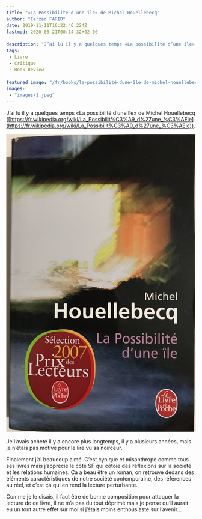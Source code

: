 ```yaml
---
title: "«La Possibilité d’une île» de Michel Houellebecq"
author: "Farzad FARID"
date: 2019-11-11T16:22:46.224Z
lastmod: 2020-05-21T00:14:32+02:00

description: "J’ai lu il y a quelques temps «La possibilité d’une île» de Michel Houellebecq…"
tags:
 - Livre
 - Critique
 - Book Review

featured_image: "/fr/books/la-possibilité-dune-île-de-michel-houellebecq/images/1.jpeg" 
images:
 - "images/1.jpeg"
---
```


J’ai lu il y a quelques temps «La possibilité d’une île» de Michel Houellebecq ([https://fr.wikipedia.org/wiki/La_Possibilit%C3%A9_d%27une_%C3%AEle](https://fr.wikipedia.org/wiki/La_Possibilit%C3%A9_d%27une_%C3%AEle)).




![image](images/1.jpeg#layoutTextWidth)



Je l’avais acheté il y a encore plus longtemps, il y a plusieurs années, mais je n’étais pas motivé pour le lire vu sa noirceur.

Finalement j’ai beaucoup aimé. C’est cynique et misanthrope comme tous ses livres mais j’apprécie le côté SF qui côtoie des réflexions sur la société et les relations humaines. Ça a beau être un roman, on retrouve dedans des éléments caractéristiques de notre société contemporaine, des références au réel, et c’est ça qui en rend la lecture perturbante.

Comme je le disais, il faut être de bonne composition pour attaquer la lecture de ce livre, il ne m’a pas du tout déprimé mais je pense qu’il aurait eu un tout autre effet sur moi si j’étais moins enthousiaste sur l’avenir…
